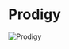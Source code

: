 # Prodigy

![Prodigy](http://assets.farmhouse.co/publishing/1-shoot-it-yourself/images/prodigy-1.jpg)
